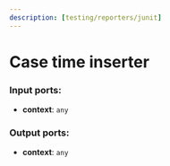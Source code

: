 ```yaml
---
description: [testing/reporters/junit]
---
```


# Case time inserter

### Input ports:

* __context__: `any`

### Output ports:

* __context__: `any`

